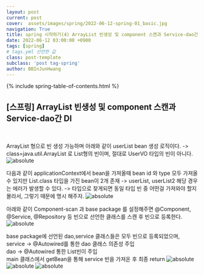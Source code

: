 ```yaml
---
layout: post
current: post
cover:  assets/images/spring/2022-06-12-spring-01_basic.jpg
navigation: True
title: spring 시작하기(4) ArrayList 빈생성 및 component 스캔과 Service-dao간 DI
date: 2022-06-12 03:00:00 +0900
tags: [spring]  
# tags.yml 선언한 값
class: post-template
subclass: 'post tag-spring'
author: BBInJunHwang
---
```


{% include spring-table-of-contents.html %}
<br>
<h2>[스프링] ArrayList 빈생성 및 component 스캔과 Service-dao간 DI</h2><br>

ArrayList 형으로 빈 생성 가능하며
아래와 같이 userList bean 생성 로직이다.
-> class=java.util.ArrayList 로 List형의 빈이며, 절대로 UserVO 타입의 빈이 아니다.
<img data-action="zoom" src='{{ "/assets/images/spring/spring04/ch04_bean_xml_01.PNG" | relative_url }}' alt='absolute'>

다음과 같이  applicationContext에서 bean을 가져올때 bean id 와 type 모두 가져올 수 있지만
List.class 타입을 가진 bean이 2개 존재 -> userList, userList2 해당 경우는 에러가 발생할 수 있다.
-> 타입으로 찾게되면 동일 타입 빈 중 어떤걸 가져와야 할지 몰라서, 그렇기 때문에 명시 해주자.
<img data-action="zoom" src='{{ "/assets/images/spring/spring04/ch04_bean_class_01.PNG" | relative_url }}' alt='absolute'>


아래와 같이 Component-scan 과 base package 를 설정해주면 @Component, @Service, @Repository 등 빈으로 선언한 클래스를 스캔 후 빈으로 등록한다.
<img data-action="zoom" src='{{ "/assets/images/spring/spring04/ch04_bean_xml_02.PNG" | relative_url }}' alt='absolute'>

base package에 선언된 dao,service 클래스들은 모두 빈으로 등록되었으며, <br>
service -> @Autowired를 통한 dao 클래스 의존성 주입<br>
dao -> @Autowired 통한 List빈이 주입<br>
main 클래스에서 getBean을 통해 service 빈을 가져온 후 최종 return
<img data-action="zoom" src='{{ "/assets/images/spring/spring04/ch04_bean_dao_class_01.PNG" | relative_url }}' alt='absolute'>
<img data-action="zoom" src='{{ "/assets/images/spring/spring04/ch04_bean_service_class_01.PNG" | relative_url }}' alt='absolute'>
<img data-action="zoom" src='{{ "/assets/images/spring/spring04/ch04_bean_main_class_01.PNG" | relative_url }}' alt='absolute'>